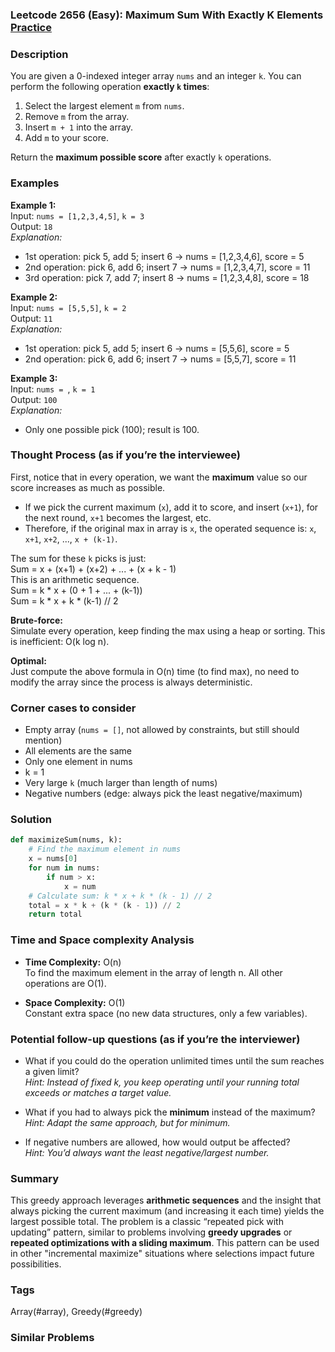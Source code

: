 ### Leetcode 2656 (Easy): Maximum Sum With Exactly K Elements  [Practice](https://leetcode.com/problems/maximum-sum-with-exactly-k-elements)

### Description  
You are given a 0-indexed integer array `nums` and an integer `k`. You can perform the following operation **exactly `k` times**:  
1. Select the largest element `m` from `nums`.
2. Remove `m` from the array.
3. Insert `m + 1` into the array.
4. Add `m` to your score.

Return the **maximum possible score** after exactly `k` operations.

### Examples  

**Example 1:**  
Input: `nums = [1,2,3,4,5]`, `k = 3`  
Output: `18`  
*Explanation:*
- 1st operation: pick 5, add 5; insert 6 → nums = [1,2,3,4,6], score = 5
- 2nd operation: pick 6, add 6; insert 7 → nums = [1,2,3,4,7], score = 11
- 3rd operation: pick 7, add 7; insert 8 → nums = [1,2,3,4,8], score = 18

**Example 2:**  
Input: `nums = [5,5,5]`, `k = 2`  
Output: `11`  
*Explanation:*
- 1st operation: pick 5, add 5; insert 6 → nums = [5,5,6], score = 5
- 2nd operation: pick 6, add 6; insert 7 → nums = [5,5,7], score = 11

**Example 3:**  
Input: `nums = `, `k = 1`  
Output: `100`  
*Explanation:*  
- Only one possible pick (100); result is 100.

### Thought Process (as if you’re the interviewee)  

First, notice that in every operation, we want the **maximum** value so our score increases as much as possible.  
- If we pick the current maximum (`x`), add it to score, and insert (`x+1`), for the next round, `x+1` becomes the largest, etc.
- Therefore, if the original max in array is `x`, the operated sequence is: `x`, `x+1`, `x+2`, ..., `x + (k-1)`.

The sum for these `k` picks is just:  
Sum = x + (x+1) + (x+2) + ... + (x + k - 1)  
This is an arithmetic sequence.  
Sum = k \* x + (0 + 1 + ... + (k-1))  
Sum = k \* x + k \* (k-1) // 2

**Brute-force:**  
Simulate every operation, keep finding the max using a heap or sorting. This is inefficient: O(k log n).

**Optimal:**  
Just compute the above formula in O(n) time (to find max), no need to modify the array since the process is always deterministic.

### Corner cases to consider  
- Empty array (`nums = []`, not allowed by constraints, but still should mention)
- All elements are the same
- Only one element in nums
- k = 1
- Very large `k` (much larger than length of nums)
- Negative numbers (edge: always pick the least negative/maximum)

### Solution

```python
def maximizeSum(nums, k):
    # Find the maximum element in nums
    x = nums[0]
    for num in nums:
        if num > x:
            x = num
    # Calculate sum: k * x + k * (k - 1) // 2
    total = x * k + (k * (k - 1)) // 2
    return total
```

### Time and Space complexity Analysis  

- **Time Complexity:** O(n)  
  To find the maximum element in the array of length n. All other operations are O(1).

- **Space Complexity:** O(1)  
  Constant extra space (no new data structures, only a few variables).

### Potential follow-up questions (as if you’re the interviewer)  

- What if you could do the operation unlimited times until the sum reaches a given limit?  
  *Hint: Instead of fixed k, you keep operating until your running total exceeds or matches a target value.*

- What if you had to always pick the **minimum** instead of the maximum?  
  *Hint: Adapt the same approach, but for minimum.*

- If negative numbers are allowed, how would output be affected?  
  *Hint: You’d always want the least negative/largest number.*

### Summary
This greedy approach leverages **arithmetic sequences** and the insight that always picking the current maximum (and increasing it each time) yields the largest possible total. The problem is a classic “repeated pick with updating” pattern, similar to problems involving **greedy upgrades** or **repeated optimizations with a sliding maximum**. This pattern can be used in other "incremental maximize" situations where selections impact future possibilities.

### Tags
Array(#array), Greedy(#greedy)

### Similar Problems
